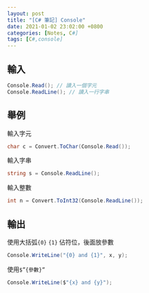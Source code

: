 ```yaml
---
layout: post
title: "[C# 筆記] Console"
date: 2021-01-02 23:02:00 +0800
categories: [Notes, C#]
tags: [C#,console]
---
```

## 輸入
```c#
Console.Read(); // 讀入一個字元
Console.ReadLine(); // 讀入一行字串
```

## 舉例
輸入字元
```c#
char c = Convert.ToChar(Console.Read());
```

輸入字串
```c#
string s = Console.ReadLine();
```
輸入整數
```c#
int n = Convert.ToInt32(Console.ReadLine());
```

## 輸出
使用大括弧`{0}` `{1}` 佔符位，後面放參數
```c#
Console.WriteLine("{0} and {1}", x, y); 
```
使用`$”{參數}”`
```c#
Console.WriteLine($"{x} and {y}"); 
```